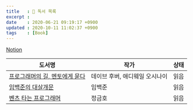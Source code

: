 ```yaml
---
title   : 📖 독서 목록
excerpt : 
date    : 2020-06-21 09:19:17 +0900
updated : 2020-10-11 11:02:37 +0900
tags    : [Book]
---
```


[Notion](https://www.notion.so/manaslu/c52858146cd8462ab054c046ffffee5a?v=783021fc842042208ae9305dd27511f6)

| 도서명                                                                                     | 작가                           | 상태 |
| ------------------------------------------------------------                               | ------------------------------ | ---- |
| [프로그래머의 길, 멘토에게 묻다](../Apprenticeship-Patterns)                               | 데이브 후버, 애디웨일 오시나이 | 읽음 |
| [임백준의 대살개문](../Developer-culter-that-saved-korea-by-baekjun-lim)                   | 임백준                         | 읽음 |
| [벤츠 타는 프로그래머](../Mercedes-benz-programmer)                                        | 정금호                         | 읽음 |
